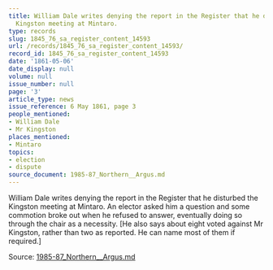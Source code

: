 ```yaml
---
title: William Dale writes denying the report in the Register that he disturbed the
  Kingston meeting at Mintaro.
type: records
slug: 1845_76_sa_register_content_14593
url: /records/1845_76_sa_register_content_14593/
record_id: 1845_76_sa_register_content_14593
date: '1861-05-06'
date_display: null
volume: null
issue_number: null
page: '3'
article_type: news
issue_reference: 6 May 1861, page 3
people_mentioned:
- William Dale
- Mr Kingston
places_mentioned:
- Mintaro
topics:
- election
- dispute
source_document: 1985-87_Northern__Argus.md
---
```


William Dale writes denying the report in the Register that he disturbed the Kingston meeting at Mintaro.  An elector asked him a question and some commotion broke out when he refused to answer, eventually doing so through the chair as a necessity.  [He also says about eight voted against Mr Kingston, rather than two as reported.  He can name most of them if required.]

Source: [1985-87_Northern__Argus.md](/downloads/markdown/1985-87_Northern__Argus.md)
